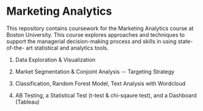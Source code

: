 # Marketing Analytics

This repository contains coursework for the Marketing Analytics course at Boston University. This course explores approaches and techniques to support the managerial decision-making process and skills in using state-of-the- art statistical and analytics tools.

1. Data Exploration & Visualization

2. Market Segmentation & Conjoint Analysis -- Targeting Strategy

3. Classification, Random Forest Model, Text Analysis with Wordcloud

4. AB Testing, a Statistical Test (t-test & chi-sqaure test), and a Dashboard (Tableau)
